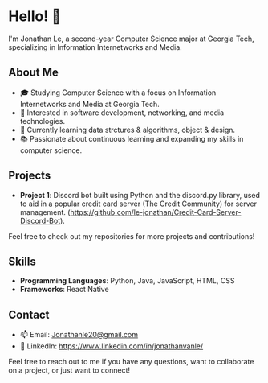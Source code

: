 # Hello! 👋

I'm Jonathan Le, a second-year Computer Science major at Georgia Tech, specializing in Information Internetworks and Media.

## About Me

- 🎓 Studying Computer Science with a focus on Information Internetworks and Media at Georgia Tech.
- 🔭 Interested in software development, networking, and media technologies.
- 🌱 Currently learning data strctures & algorithms, object & design.
- 📚 Passionate about continuous learning and expanding my skills in computer science.

## Projects

- **Project 1**: Discord bot built using Python and the discord.py library, used to aid in a popular credit card server (The Credit Community) for server management. (https://github.com/le-jonathan/Credit-Card-Server-Discord-Bot).

Feel free to check out my repositories for more projects and contributions!

## Skills

- **Programming Languages**: Python, Java, JavaScript, HTML, CSS
- **Frameworks**: React Native

## Contact

- 📫 Email: Jonathanle20@gmail.com
- 💼 LinkedIn: https://www.linkedin.com/in/jonathanvanle/

Feel free to reach out to me if you have any questions, want to collaborate on a project, or just want to connect!
